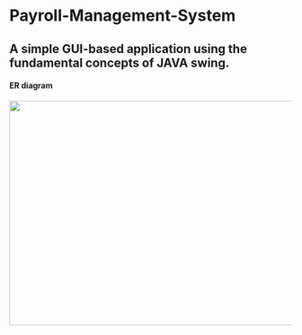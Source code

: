 # Payroll-Management-System
## A simple GUI-based application using the fundamental concepts of JAVA swing.


#### ER diagram

<img src="https://user-images.githubusercontent.com/79959032/121644239-67d50280-cab0-11eb-98a2-84cff0ff21ab.png" width=600 height=400>
